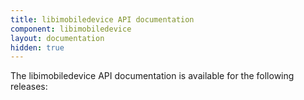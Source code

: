 ```yaml
---
title: libimobiledevice API documentation
component: libimobiledevice
layout: documentation
hidden: true
---
```

The libimobiledevice API documentation is available for the following releases:
